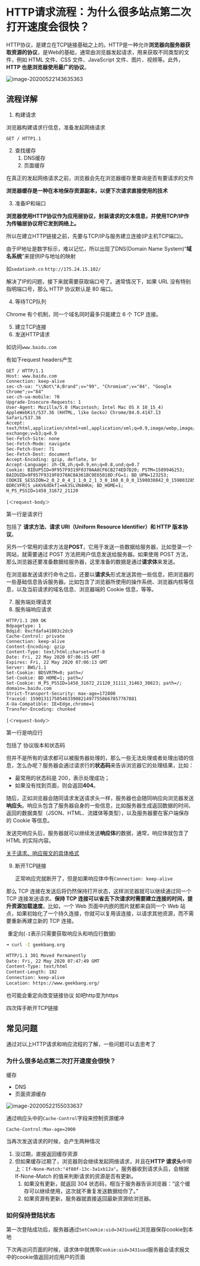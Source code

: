 # HTTP请求流程：为什么很多站点第二次打开速度会很快？



HTTP协议，是建立在TCP链接基础之上的。HTTP是一种允许**浏览器向服务器获取资源的协议**，是Web的基础，通常由浏览器发起请求，用来获取不同类型的文件，例如 HTML 文件、CSS 文件、JavaScript 文件、图片、视频等。此外，**HTTP 也是浏览器使用最广的协议**。



![image-20200522143635363](http://picbed.sedationh.cn/image-20200522143635363.png)



## 流程详解

1. 构建请求

浏览器构建请求行信息，准备发起网络请求

```
GET / HTTP1.1
```

2. 查找缓存
   1. DNS缓存
   2. 页面缓存

在真正的发起网络请求之前，浏览器会先在浏览器缓存里查询是否有要请求的文件

**浏览器缓存是一种在本地保存资源副本，以便下次请求直接使用的技术**

3. 准备IP和端口

**浏览器使用HTTP协议作为应用层协议，封装请求的文本信息，并使用TCP/IP作为传输层协议将它发到网络上。**

所以在建立HTTP链接之前，先要与TCP/IP与服务建立连接(IP主机TCP端口)。

由于IP地址是数字标示，难以记忆，所以出现了DNS(Domain Name System)“**域名系统**”来提供IP与地址的映射

如`sedationh.cn` `http://175.24.15.102/`

解决了IP的问题，接下来就需要获取端口号了。通常情况下，如果 URL 没有特别指明端口号，那么 HTTP 协议默认是 80 端口。

4. 等待TCP队列

Chrome 有个机制，同一个域名同时最多只能建立 6 个 TCP 连接。

5. 建立TCP连接
6. 发送HTTP请求

如访问`www.baidu.com`

有如下request headers产生

```
GET / HTTP/1.1
Host: www.baidu.com
Connection: keep-alive
sec-ch-ua: "\\Not\"A;Brand";v="99", "Chromium";v="84", "Google Chrome";v="84"
sec-ch-ua-mobile: ?0
Upgrade-Insecure-Requests: 1
User-Agent: Mozilla/5.0 (Macintosh; Intel Mac OS X 10_15_4) AppleWebKit/537.36 (KHTML, like Gecko) Chrome/84.0.4147.13 Safari/537.36
Accept: text/html,application/xhtml+xml,application/xml;q=0.9,image/webp,image/apng,*/*;q=0.8,application/signed-exchange;v=b3;q=0.9
Sec-Fetch-Site: none
Sec-Fetch-Mode: navigate
Sec-Fetch-User: ?1
Sec-Fetch-Dest: document
Accept-Encoding: gzip, deflate, br
Accept-Language: zh-CN,zh;q=0.9,en;q=0.8,und;q=0.7
Cookie: BIDUPSID=9F957F9319F0370AA8CF6CB274ED7D20; PSTM=1589946253; BAIDUID=9F957F9319F0370AC0A361BC9E65018D:FG=1; BD_UPN=123253; COOKIE_SESSION=2_0_2_0_4_1_1_0_2_1_3_0_160_0_0_0_1590030842_0_1590032854%7C4%230_0_1590032854%7C1; BDRCVFR[S_ukKV6dOkf]=mk3SLVN4HKm; BD_HOME=1; H_PS_PSSID=1458_31672_21120

[＜request-body＞
```

第一行是请求行

包括了 **请求方法、请求 URI（Uniform Resource Identifier）和 HTTP 版本协议**。

另外一个常用的请求方法是**POST**，它用于发送一些数据给服务器，比如登录一个网站，就需要通过 POST 方法把用户信息发送给服务器。如果使用 POST 方法，那么浏览器还要准备数据给服务器，这里准备的数据是通过**请求体**来发送。

在浏览器发送请求行命令之后，还要以**请求头**形式发送其他一些信息，把浏览器的一些基础信息告诉服务器。比如包含了浏览器所使用的操作系统、浏览器内核等信息，以及当前请求的域名信息、浏览器端的 Cookie 信息，等等。



7. 服务端处理请求
8. 服务端响应请求

```
HTTP/1.1 200 OK
Bdpagetype: 1
Bdqid: 0xcfdafa41003c2dc9
Cache-Control: private
Connection: keep-alive
Content-Encoding: gzip
Content-Type: text/html;charset=utf-8
Date: Fri, 22 May 2020 07:06:15 GMT
Expires: Fri, 22 May 2020 07:06:13 GMT
Server: BWS/1.1
Set-Cookie: BDSVRTM=0; path=/
Set-Cookie: BD_HOME=1; path=/
Set-Cookie: H_PS_PSSID=1458_31672_21120_31111_31463_30823; path=/; domain=.baidu.com
Strict-Transport-Security: max-age=172800
Traceid: 1590131175054633908214977558667857767881
X-Ua-Compatible: IE=Edge,chrome=1
Transfer-Encoding: chunked

[＜request-body＞
```

第一行是响应行

包括了 协议版本和状态码



但并不是所有的请求都可以被服务器处理的，那么一些无法处理或者处理出错的信息，怎么办呢？服务器会通过请求行的**状态码**来告诉浏览器它的处理结果，比如：

- 最常用的状态码是 200，表示处理成功；
- 如果没有找到页面，则会返回**404**。

随后，正如浏览器会随同请求发送请求头一样，服务器也会随同响应向浏览器发送**响应头**。响应头包含了服务器自身的一些信息，比如服务器生成返回数据的时间、返回的数据类型（JSON、HTML、流媒体等类型），以及服务器要在客户端保存的 Cookie 等信息。

发送完响应头后，服务器就可以继续发送**响应体**的数据，通常，响应体就包含了 HTML 的实际内容。

[关于请求、响应报文的具体格式](https://www.cnblogs.com/biyeymyhjob/archive/2012/07/28/2612910.html)

9. 断开TCP链接

   ​	正常响应完就断开了，但是如果响应体中有`Connection: keep-alive`

那么 TCP 连接在发送后将仍然保持打开状态，这样浏览器就可以继续通过同一个 TCP 连接发送请求。**保持 TCP 连接可以省去下次请求时需要建立连接的时间，提升资源加载速度**。比如，一个 Web 页面中内嵌的图片就都来自同一个 Web 站点，如果初始化了一个持久连接，你就可以复用该连接，以请求其他资源，而不需要重新再建立新的 TCP 连接。

​			重定向(`-I`表示只需要获取响应头和响应行数据)

```bash
➜ curl -I geekbang.org

HTTP/1.1 301 Moved Permanently
Date: Fri, 22 May 2020 07:47:49 GMT
Content-Type: text/html
Content-Length: 182
Connection: keep-alive
Location: https://www.geekbang.org/
```

也可能会重定向改变链接协议 如吧http变为https

四次挥手断开TCP链接



## 常见问题

通过对以上HTTP请求和响应流程的了解，一些问题可以去思考了



### 为什么很多站点第二次打开速度会很快？



缓存

- DNS
- 页面资源缓存

![image-20200522155033637](http://picbed.sedationh.cn/image-20200522155033637.png)

通过响应头中的`Cache-Control`字段来控制资源缓冲

`Cache-Control:Max-age=2000`



当再次发送请求的时候，会产生两种情况

1. 没过期，直接返回缓存资源
2. 但如果缓存过期了，浏览器则会继续发起网络请求，并且在**HTTP 请求头**中带上：`If-None-Match:"4f80f-13c-3a1xb12a"`。服务器收到请求头后，会根据 If-None-Match 的值来判断请求的资源是否有更新。
   1. 如果没有更新，就返回 304 状态码，相当于服务器告诉浏览器：“这个缓存可以继续使用，这次就不重复发送数据给你了。”
   2. 如果资源有更新，服务器就直接返回最新资源给浏览器。



### 如何保持登陆状态

第一次登陆成功后，服务器通过`SetCookie:uid=3431uad`让浏览器保存cookie到本地

下次再访问页面的时候，请求体中就携带`Cookie:uid=3431uad`服务器会请求报文中的cookie值返回对应用户的页面